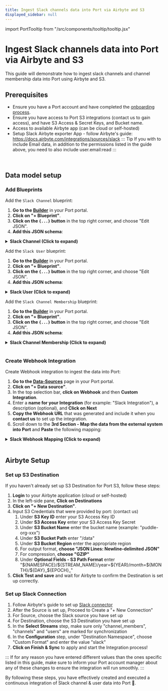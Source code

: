 ```yaml
---
title: Ingest Slack channels data into Port via Airbyte and S3
displayed_sidebar: null
---
```


import PortTooltip from "/src/components/tooltip/tooltip.jsx"

# Ingest Slack channels data into Port via Airbyte and S3

This guide will demonstrate how to ingest slack channels and channel membership data into Port using Airbyte and S3.

## Prerequisites

- Ensure you have a Port account and have completed the [onboarding process](https://docs.port.io/quickstart).
- Ensure you have access to Port S3 integrations (contact us to gain access), and have S3 Access & Secret Keys, and Bucket name.
- Access to available Airbyte app (can be cloud or self-hosted)
- Setup Slack Airbyte exporter App - follow Airbyte's guide: https://docs.airbyte.com/integrations/sources/slack
::: Tip
If you with to include Email data, in addition to the permissions listed in the guide above, you need to also include user.email:read 
:::


<br/>

## Data model setup


### Add Blueprints 
Add the `Slack Channel` blueprint:

1. **Go to the [Builder](https://app.getport.io/settings/data-model)** in your Port portal.
2. **Click on "+ Blueprint"**.
3. **Click on the `{...}` button** in the top right corner, and choose "Edit JSON".
4. **Add this JSON schema**:

<details>
<summary><b>Slack Channel (Click to expand)</b></summary>

```json showLineNumbers
{
  "identifier": "slack_channel",
  "description": "Slack Channel",
  "title": "Slack Channel",
  "icon": "Slack",
  "schema": {
    "properties": {
      "is_private": {
        "type": "boolean",
        "description": "Indicates if the channel is private."
      },
      "purpose": {
        "type": "object",
        "description": "Information about the channel's purpose.",
        "properties": {
          "last_set": {
            "type": "integer",
            "description": "Timestamp of the last time the purpose was set."
          },
          "creator": {
            "type": "string",
            "description": "ID of the user who created the channel."
          },
          "value": {
            "type": "string",
            "description": "The purpose of the channel."
          }
        }
      },
      "is_pending_ext_shared": {
        "type": "boolean",
        "description": "Indicates if the channel is pending external sharing."
      },
      "context_team_id": {
        "type": "string",
        "description": "ID of the team the channel belongs to."
      },
      "pending_shared": {
        "type": "array",
        "description": "List of teams pending sharing."
      },
      "is_channel": {
        "type": "boolean",
        "description": "Indicates if this is a channel (true) or a direct message (false)."
      },
      "is_shared": {
        "type": "boolean",
        "description": "Indicates if the channel is shared across teams."
      },
      "id": {
        "type": "string",
        "description": "Unique ID of the channel."
      },
      "previous_names": {
        "type": "array",
        "description": "List of previous names of the channel."
      },
      "pending_connected_team_ids": {
        "type": "array",
        "description": "List of teams pending connection."
      },
      "creator": {
        "type": "string",
        "description": "ID of the user who created the channel."
      },
      "is_im": {
        "type": "boolean",
        "description": "Indicates if this is a direct message (true) or a channel (false)."
      },
      "is_member": {
        "type": "boolean",
        "description": "Indicates if the current user is a member of the channel."
      },
      "is_mpim": {
        "type": "boolean",
        "description": "Indicates if this is a multi-person direct message."
      },
      "created": {
        "type": "number",
        "description": "Timestamp of when the channel was created."
      },
      "name_normalized": {
        "type": "string",
        "description": "Normalized name of the channel."
      },
      "is_ext_shared": {
        "type": "boolean",
        "description": "Indicates if the channel is externally shared."
      },
      "is_group": {
        "type": "boolean",
        "description": "Indicates if this is a group DM."
      },
      "unlinked": {
        "type": "number",
        "description": "Unlinked status of the channel."
      },
      "is_archived": {
        "type": "boolean",
        "description": "Indicates if the channel is archived."
      },
      "is_general": {
        "type": "boolean",
        "description": "Indicates if this is the general channel."
      },
      "name": {
        "type": "string",
        "description": "Name of the channel."
      },
      "topic": {
        "type": "object",
        "description": "Information about the channel's topic.",
        "properties": {
          "last_set": {
            "type": "integer",
            "description": "Timestamp of the last time the topic was set."
          },
          "creator": {
            "type": "string",
            "description": "ID of the user who set the topic."
          },
          "value": {
            "type": "string",
            "description": "The topic of the channel."
          }
        }
      },
      "shared_team_ids": {
        "type": "array",
        "description": "List of teams the channel is shared with."
      },
      "is_org_shared": {
        "type": "boolean",
        "description": "Indicates if the channel is shared across the entire organization."
      },
      "updated": {
        "type": "number",
        "description": "Timestamp of the last time the channel was updated."
      },
      "properties": {
        "type": "object",
        "description": "Custom properties associated with the channel."
      },
      "parent_conversation": {
        "type": "string",
        "description": "ID of the parent conversation (if applicable)."
      },
      "num_members": {
        "type": "number",
        "title": "num_members"
      }
    },
    "required": []
  },
  "mirrorProperties": {
    "member_id": {
      "title": "member_id",
      "path": "users.member_id"
    }
  },
  "calculationProperties": {},
  "aggregationProperties": {},
  "relations": {
    "users": {
      "title": "Users",
      "target": "slack_channel_membership",
      "required": false,
      "many": true
    }
  }
}
```

</details>


Add the `Slack User` blueprint:

1. **Go to the [Builder](https://app.getport.io/settings/data-model)** in your Port portal.
2. **Click on "+ Blueprint"**.
3. **Click on the `{...}` button** in the top right corner, and choose "Edit JSON".
4. **Add this JSON schema**:

<details>
<summary><b>Slack User (Click to expand)</b></summary>

```json showLineNumbers
{
  "identifier": "slack_user",
  "description": "Slack User",
  "title": "Slack User",
  "icon": "Slack",
  "schema": {
    "properties": {
      "is_ultra_restricted": {
        "type": "boolean",
        "description": "Indicates if the user is ultra restricted."
      },
      "color": {
        "type": "string",
        "description": "The user's color."
      },
      "tz": {
        "type": "string",
        "description": "The user's time zone."
      },
      "is_owner": {
        "type": "boolean",
        "description": "Indicates if the user is the owner."
      },
      "is_restricted": {
        "type": "boolean",
        "description": "Indicates if the user is restricted."
      },
      "tz_label": {
        "type": "string",
        "description": "The user's time zone label."
      },
      "profile": {
        "type": "object",
        "description": "An object containing the user's profile information.",
        "properties": {
          "status_emoji": {
            "type": "string",
            "description": "The user's status emoji."
          },
          "image_32": {
            "type": "string",
            "description": "URL to the user's profile image in size 32x32."
          },
          "image_192": {
            "type": "string",
            "description": "URL to the user's profile image in size 192x192."
          },
          "real_name": {
            "type": "string",
            "description": "The user's real name."
          },
          "api_app_id": {
            "type": "string",
            "description": "The user's API app ID (if applicable)."
          },
          "title": {
            "type": "string",
            "description": "The user's title (if available)."
          },
          "status_text_canonical": {
            "type": "string",
            "description": "The user's status text in canonical format."
          },
          "skype": {
            "type": "string",
            "description": "The user's Skype username (if available)."
          },
          "real_name_normalized": {
            "type": "string",
            "description": "The user's real name in a normalized format."
          },
          "avatar_hash": {
            "type": "string",
            "description": "The hash of the user's avatar image."
          },
          "first_name": {
            "type": "string",
            "description": "The user's first name."
          },
          "bot_id": {
            "type": "string",
            "description": "The user's bot ID (if applicable)."
          },
          "image_512": {
            "type": "string",
            "description": "URL to the user's profile image in size 512x512."
          },
          "status_emoji_display_info": {
            "type": "array",
            "description": "List containing information about the user's status emoji (if available).",
            "items": {
              "type": "object"
            }
          },
          "image_24": {
            "type": "string",
            "description": "URL to the user's profile image in size 24x24."
          },
          "last_name": {
            "type": "string",
            "description": "The user's last name (if available)."
          },
          "image_48": {
            "type": "string",
            "description": "URL to the user's profile image in size 48x48."
          },
          "team": {
            "type": "string",
            "description": "The user's team ID."
          },
          "display_name": {
            "type": "string",
            "description": "The user's display name."
          },
          "always_active": {
            "type": "boolean",
            "description": "Indicates if the user is always active."
          },
          "status_expiration": {
            "type": "string",
            "description": "The expiration time of the user's status (in seconds since epoch)."
          },
          "phone": {
            "type": "string",
            "description": "The user's phone number (if available)."
          },
          "status_text": {
            "type": "string",
            "description": "The user's status text."
          },
          "fields": {
            "type": "string",
            "description": "Currently null."
          },
          "image_72": {
            "type": "string",
            "description": "URL to the user's profile image in size 72x72."
          },
          "display_name_normalized": {
            "type": "string",
            "description": "The user's display name in a normalized format."
          }
        }
      },
      "is_primary_owner": {
        "type": "boolean",
        "description": "Indicates if the user is the primary owner."
      },
      "real_name": {
        "type": "string",
        "description": "The user's real name."
      },
      "team_id": {
        "type": "string",
        "description": "The user's team ID."
      },
      "who_can_share_contact_card": {
        "type": "string",
        "description": "Specifies who can share the user's contact card."
      },
      "is_admin": {
        "type": "boolean",
        "description": "Indicates if the user is an admin."
      },
      "is_email_confirmed": {
        "type": "boolean",
        "description": "Indicates if the user's email is confirmed."
      },
      "is_app_user": {
        "type": "boolean",
        "description": "Indicates if the user is an app user."
      },
      "deleted": {
        "type": "boolean",
        "description": "Indicates if the user is deleted."
      },
      "tz_offset": {
        "type": "string",
        "description": "The user's time zone offset in seconds."
      },
      "name": {
        "type": "string",
        "description": "The user's name."
      },
      "id": {
        "type": "string",
        "description": "The user's ID."
      },
      "is_bot": {
        "type": "boolean",
        "description": "Indicates if the user is a bot."
      },
      "updated": {
        "type": "string",
        "description": "The timestamp of the user's last update (in seconds since epoch)."
      },
      "email": {
        "type": "string",
        "title": "email"
      },
      "job_title": {
        "type": "string",
        "title": "job_title"
      }
    },
    "required": []
  },
  "mirrorProperties": {
    "channel_id": {
      "title": "channel_id",
      "path": "membership.channel_id"
    }
  },
  "calculationProperties": {},
  "aggregationProperties": {},
  "relations": {
    "user": {
      "title": "User",
      "target": "_user",
      "required": false,
      "many": false
    },
    "membership": {
      "title": "membership",
      "target": "slack_channel_membership",
      "required": false,
      "many": true
    }
  }
}
```

</details>


Add the `Slack Channel Membership` blueprint:

1. **Go to the [Builder](https://app.getport.io/settings/data-model)** in your Port portal.
2. **Click on "+ Blueprint"**.
3. **Click on the `{...}` button** in the top right corner, and choose "Edit JSON".
4. **Add this JSON schema**:

<details>
<summary><b>Slack Channel Membership (Click to expand)</b></summary>

```json showLineNumbers
{
  "identifier": "slack_channel_membership",
  "description": "Slack Channel Membership",
  "title": "Slack Channel Membership",
  "icon": "Slack",
  "schema": {
    "properties": {
      "member_id": {
        "type": "string",
        "description": "ID of the user who is a member of the channel."
      },
      "channel_id": {
        "type": "string",
        "description": "ID of the channel the user belongs to."
      }
    },
    "required": [
      "member_id",
      "channel_id"
    ]
  },
  "mirrorProperties": {},
  "calculationProperties": {},
  "aggregationProperties": {},
  "relations": {}
}
```

</details>

<br/>

### Create Webhook Integration

Create Webhook integration to ingest the data into Port:

1. **Go to the [Data-Sources](https://app.getport.io/settings/data-sources)** page in your Port portal.
2. **Click on "+ Data source"**.
3. In the top selection bar, **click on Webhook** and then **Custom Integration**.
4. Enter a **name for your Integration** (for example: "Slack Integration"), a description (optional), and **Click on Next**
5. **Copy the Webhook URL** that was generated and include it when you **contact us** to set up the integration.
6. Scroll down to the **3rd Section - Map the data from the external system into Port** and **Paste** the following mapping:


<details>
<summary><b>Slack Webhook Mapping (Click to expand)</b></summary>

```json showLineNumbers
[
  {
    "blueprint": "slack_channel",
    "operation": "create",
    "filter": ".body.is_channel == true",
    "entity": {
      "identifier": ".body.id | tostring",
      "title": ".body.name_normalized | tostring",
      "properties": {
        "is_private": ".body.is_private",
        "purpose": {
          "last_set": ".body.purpose.last_set",
          "creator": ".body.purpose.creator",
          "value": ".body.purpose.value"
        },
        "is_pending_ext_shared": ".body.is_pending_ext_shared",
        "context_team_id": ".body.context_team_id",
        "pending_shared": ".body.pending_shared",
        "is_channel": ".body.is_channel",
        "is_shared": ".body.is_shared",
        "id": ".body.id",
        "previous_names": ".body.previous_names",
        "pending_connected_team_ids": ".body.pending_connected_team_ids",
        "creator": ".body.creator",
        "is_im": ".body.is_im",
        "is_member": ".body.is_member",
        "is_mpim": ".body.is_mpim",
        "created": ".body.created",
        "name_normalized": ".body.name_normalized",
        "is_ext_shared": ".body.is_ext_shared",
        "is_group": ".body.is_group",
        "unlinked": ".body.unlinked",
        "is_archived": ".body.is_archived",
        "is_general": ".body.is_general",
        "num_members": ".body.num_members | tonumber? // .",
        "name": ".body.name",
        "topic": {
          "last_set": ".body.topic.last_set",
          "creator": ".body.topic.creator",
          "value": ".body.topic.value"
        },
        "shared_team_ids": ".body.shared_team_ids",
        "is_org_shared": ".body.is_org_shared",
        "updated": ".body.updated",
        "properties": ".body.properties",
        "parent_conversation": ".body.parent_conversation"
      },
      "relations": {
        "users": {
          "combinator": "'and'",
          "rules": [
            {
              "property": "'channel_id'",
              "operator": "'='",
              "value": ".body.id | tostring"
            }
          ]
        }
      }
    }
  },
  {
    "blueprint": "slack_user",
    "operation": "create",
    "filter": ".body | has(\"profile\")",
    "entity": {
      "identifier": ".body.id | tostring",
      "title": ".body.name | tostring",
      "properties": {
        "is_ultra_restricted": ".body.is_ultra_restricted",
        "color": ".body.color",
        "tz": ".body.tz",
        "is_owner": ".body.is_owner",
        "is_restricted": ".body.is_restricted",
        "tz_label": ".body.tz_label",
        "is_primary_owner": ".body.is_primary_owner",
        "real_name": ".body.real_name",
        "team_id": ".body.team_id",
        "who_can_share_contact_card": ".body.who_can_share_contact_card",
        "is_admin": ".body.is_admin",
        "is_email_confirmed": ".body.is_email_confirmed",
        "is_app_user": ".body.is_app_user",
        "deleted": ".body.deleted",
        "tz_offset": ".body.tz_offset",
        "name": ".body.name",
        "id": ".body.id",
        "is_bot": ".body.is_bot",
        "updated": ".body.updated",
        "profile": ".body.profile",
        "email": ".body.profile.email"
      },
      "relations": {
        "user": ".body.profile.email"
      }
    }
  },
  {
    "blueprint": "slack_channel_membership",
    "operation": "create",
    "filter": ".body | has(\"member_id\")",
    "entity": {
      "identifier": ".body.channel_id + \"_\" + .body.member_id | tostring",
      "title": ".body.channel_id + \"_\" + .body.member_id | tostring",
      "properties": {
        "member_id": ".body.member_id",
        "channel_id": ".body.channel_id"
      }
    }
  }
]
```

</details>

<br/>

## Airbyte Setup

### Set up S3 Destination

If you haven't already set up S3 Destination for Port S3, follow these steps:

1. **Login** to your Airbyte application (cloud or self-hosted)
2. In the left-side pane, **Click on Destinations**
3. **Click on "+ New Destination"**.
4. Input S3 Credentials that were provided by port: (contact us)
   1. Under **S3 Key ID** enter your S3 Access Key ID
   2. Under **S3 Access Key** enter your S3 Access Key Secret
   3. Under **S3 Bucket Name** enter the bucket name (example: "puddle-org-xxx")
   4. Under **S3 Bucket Path** enter "/data"
   5. Under **S3 Bucket Region** enter the appropriate region
   6. For output format, **choose "JSON Lines: Newline-delimited JSON"**
   7. For compression, **choose "GZIP"**
   8. Under **Optional Fields - S3 Path Format** enter "\${NAMESPACE}/\${STREAM_NAME}/year=\${YEAR}/month=\${MONTH}/\${DAY}\_\${EPOCH}_"
5. **Click Test and save** and wait for Airbyte to confirm the Destination is set up correctly.


### Set up Slack Connection

1. Follow Airbyte's guide to set up [Slack connector](https://docs.airbyte.com/integrations/sources/slack)
2. After the Source is set up, Proceed to Create a "+ New Connection"
3. For Source, choose the Slack source you have set up
4. For Destination, choose the S3 Destination you have set up
5. In the **Select Streams** step, make sure only "channel_members", "channels" and "users" are marked for synchronization
6. In the **Configuration** step, under "Destination Namespace", choose "Custom Format" and enter the value "slack"
7. **Click on Finish & Sync** to apply and start the Integration process!

::: 
  If for any reason you have entered different values than the ones specific listed in this guide,
  make sure to inform your Port account manager about any of these changes to ensure the integration will run smoothly.
::: 

By following these steps, you have effectively created and executed a continuous integration of Slack channel & user data into Port 🎉.


